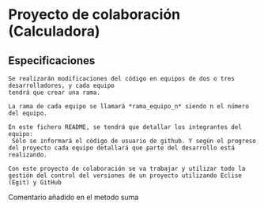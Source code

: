 # Proyecto de colaboración (Calculadora)

## Especificaciones

    Se realizarán modificaciones del código en equipos de dos o tres desarrolladores, y cada equipo
    tendrá que crear una rama.
     
    La rama de cada equipo se llamará *rama_equipo_n* siendo n el número del equipo.
    
    En este fichero README, se tendrá que detallar los integrantes del equipo:
     Sólo se informará el código de usuario de github. Y según el progreso del proyecto cada equipo detallará que parte del desarrollo está realizando.
    
    Con este proyecto de colaboración se va trabajar y utilizar todo la gestión del control del versiones de un proyecto utilizando Eclise (Egit) y GitHub       
     
  Comentario añadido en el metodo suma